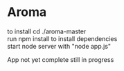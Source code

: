 # Aroma
to install cd ./aroma-master</br>
run npm install to install dependencies</br>
start node server with "node app.js"


App not yet complete still in progress
